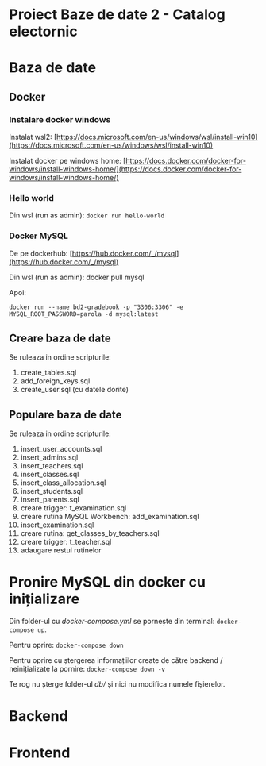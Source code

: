 # Proiect Baze de date 2 - Catalog electornic

# Baza de date

## Docker
### Instalare docker windows

Instalat wsl2: [https://docs.microsoft.com/en-us/windows/wsl/install-win10](https://docs.microsoft.com/en-us/windows/wsl/install-win10)

Instalat docker pe windows home: [https://docs.docker.com/docker-for-windows/install-windows-home/](https://docs.docker.com/docker-for-windows/install-windows-home/)

### Hello world

Din wsl (run as admin): `docker run hello-world`

### Docker MySQL

De pe dockerhub: [https://hub.docker.com/_/mysql](https://hub.docker.com/_/mysql)

Din wsl (run as admin): docker pull mysql

Apoi: 
```
docker run --name bd2-gradebook -p "3306:3306" -e MYSQL_ROOT_PASSWORD=parola -d mysql:latest
```

## Creare baza de date
Se ruleaza in ordine scripturile: 
1. create_tables.sql
2. add_foreign_keys.sql
3. create_user.sql (cu datele dorite)

## Populare baza de date
Se ruleaza in ordine scripturile: 
1. insert_user_accounts.sql
2. insert_admins.sql
3. insert_teachers.sql
4. insert_classes.sql
5. insert_class_allocation.sql
6. insert_students.sql
7. insert_parents.sql
8. creare trigger: t_examination.sql
9. creare rutina MySQL Workbench: add_examination.sql
10. insert_examination.sql
11. creare rutina: get_classes_by_teachers.sql
12. creare trigger: t_teacher.sql 
13. adaugare restul rutinelor 

# Pronire MySQL din docker cu inițializare

Din folder-ul cu *docker-compose.yml* se pornește din terminal: `docker-compose up`.

Pentru oprire: `docker-compose down`

Pentru oprire cu ștergerea informațiilor create de către backend / neinițializate la pornire: `docker-compose down -v`

Te rog nu șterge folder-ul *db/* și nici nu modifica numele fișierelor.

# Backend 

# Frontend


 
